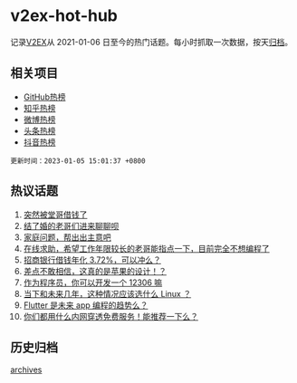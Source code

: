# v2ex-hot-hub

 记录[V2EX](https://www.v2ex.com/)从 2021-01-06 日至今的热门话题。每小时抓取一次数据，按天[归档](archives)。
 
 ## 相关项目

- [GitHub热榜](https://github.com/lonnyzhang423/github-hot-hub)
- [知乎热榜](https://github.com/lonnyzhang423/zhihu-hot-hub)
- [微博热榜](https://github.com/lonnyzhang423/weibo-hot-hub)
- [头条热榜](https://github.com/lonnyzhang423/toutiao-hot-hub)
- [抖音热榜](https://github.com/lonnyzhang423/douyin-hot-hub)


 `更新时间：2023-01-05 15:01:37 +0800`

## 热议话题

1. [突然被堂哥借钱了](https://www.v2ex.com/t/906601)
1. [结了婚的老哥们进来聊聊呗](https://www.v2ex.com/t/906551)
1. [家庭问题，帮出出主意吧](https://www.v2ex.com/t/906669)
1. [在线求助，希望工作年限较长的老哥能指点一下，目前完全不想编程了](https://www.v2ex.com/t/906543)
1. [招商银行借钱年化 3.72%，可以冲么？](https://www.v2ex.com/t/906665)
1. [差点不敢相信，这真的是苹果的设计！？](https://www.v2ex.com/t/906588)
1. [作为程序员，你可以开发一个 12306 嘛](https://www.v2ex.com/t/906691)
1. [当下和未来几年，这种情况应该选什么 Linux ？](https://www.v2ex.com/t/906560)
1. [Flutter 是未来 app 编程的趋势么？](https://www.v2ex.com/t/906622)
1. [你们都用什么内网穿透免费服务！能推荐一下么？](https://www.v2ex.com/t/906572)

## 历史归档

[archives](archives)

## License

See the [LICENSE](LICENSE) file for license rights and limitations (MIT).
